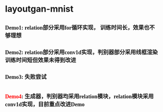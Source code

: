 # layoutgan-mnist 

<font face='微软雅黑' size=4>Demo1: relation部分采用for循环实现， 训练时间长，效果也不够理想</font>
---
<font face='微软雅黑' size=4>Demo2: relation部分采用conv1d实现，判别器部分采用线框渲染  训练时间短但效果未得到改进</font>
---
<font face='微软雅黑' size=4>Demo3: 失败尝试
---
<font color=red size=4 face='微软雅黑'>Demo4</font><font  size=4>: 生成器，判别器均采用relation模块，relation模块采用conv1d实现，目前重点改进Demo</font>
---
